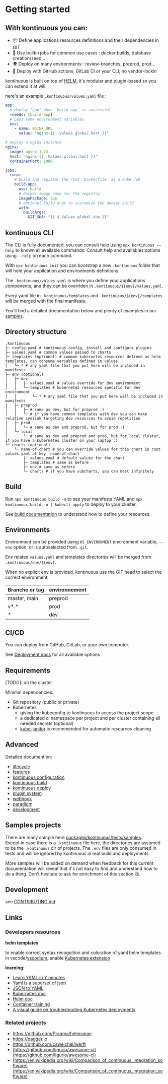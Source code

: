 # Getting started

## With kontinuous you can:

- 📦 Define applications resources definitions and their dependencies in GIT
- 🚧 Use builtin jobs for common use cases : docker builds, database creation/seed...
- 🌍 Deploy on many environments : review-branches, preprod, prod...
- 🔐 Deploy with GitHub actions, GitLab CI or your CLI; no vendor-lockin

kontinuous is built on top of [HELM](https://helm.sh/), it's modular and plugin-based so you can extend it at will.

here's an example `.kontinuous/values.yaml` file :

```yaml
app:
  # deploy "app" when `build-app` is successful
  ~needs: [build-app]
  # pass some environment variables
  env:
    - name: NGINX_URL
      value: "nginx-{{ .Values.global.host }}"

# deploy a nginx instance
nginx:
  image: nginx:1.23
  host: "nginx-{{ .Values.global.host }}"
  containerPort: 1080

jobs:
  runs:
    # build and register the root `Dockerfile` as a kube Job
    build-app:
      use: build
      # docker image name for the registry
      imagePackage: app
      # optional build args to customize the docker build
      with:
        buildArgs:
          GIT_SHA: "{{ $.Values.global.sha }}"
```

## kontinuous CLI

The CLI is fully documented, you can consult help using `npx kontinuous --help` to known all available commands. Consult help and availables options using `--help` on each command.

With `npx kontinuous init` you can bootstrap a new `.kontinuous` folder that will hold your application and environments definitions.

The `.kontinuous/values.yaml` is where you define your applications components, and they can be overriden in `.kontinuous/${env}/values.yaml`.

Every yaml file in `.kontinuous/templates` and `.kontinuous/${env}/templates` will be merged with the final manifests.

You'll find a detailed documentation below and plenty of examples in our [samples](https://github.com/socialgouv/kontinuous/packages/kontinuous/tests/samples).

## Directory structure

```raw
.kontinuous
├─ config.yaml # kontinuous config, install and configure plugins
├─ values.yaml # common values passed to charts
├─ templates (optional) # common kubernetes resources defined as helm templates, can consume veriables defined in values
│   └─ * # any yaml file that you put here will be included in manifests
├─ env (optional)
│   ├─ dev
│   │   ├─ values.yaml # values override for dev environment
│   │   └─ templates # kubernetes resources specific for dev environment
│   │       └─ * # any yaml file that you put here will be included in manifests
│   ├─ preprod
│   │   ├─ # same as dev, but for preprod :)
│   │   └─ # if you have common templates with dev you can make relative symlink targeting dev resources to avoid repetition
│   ├─ prod
│   │   └─ # same as dev and preprod, but for prod :)
│   └─ local
│       └─ # same as dev and preprod and prod, but for local cluster, if you have a kubernetes cluster on your laptop :)
└─ charts (optional)
    └─ name-of-chart # you can override values for this chart in root values.yaml at key `name-of-chart`
        ├─ values.yaml # default values for the chart
        ├─ templates # same as before
        ├─ env # same as before
        └─ charts # if you have subcharts, you can nest infinitely
```

## Build

Run `npx kontinuous build -o` to see your manifests YAML and `npx kontinuous build -o | kubectl apply` to deploy to your cluster.

See [build documentation](./advanced/build.md) to understand how to define your resources.

## Environments

Environment can be provided using `KS_ENVIRONMENT` environment variable, `--env` option, or is autoselected from `.git`.

Env related `values.yaml` and templates directories will be merged from `.kontinuous/env/${env}`.

When no explicit env is provided, kontinuous use the GIT head to select the correct environment

| Branche or tag | environnement |
| -------------- | ------------- |
| master, main   | preprod       |
| v\*.\*         | prod          |
| \*             | dev           |

## CI/CD

You can deploy from GitHub, GitLab, or your own computer.

See [Deployment docs](./advanced/deploy.md) for all available options

## Requirements

[TODO]: on the cluster

Minimal dependencies:

- Git repository (public or private)
- Kubernetes
  - giving the kubeconfig to kontinuous to access the project scope
  - a dedicated ci namespace per project and per cluster containing all needed secrets (optional)
  - [kube-janitor](https://codeberg.org/hjacobs/kube-janitor) is recommended for automatic resources cleaning

## Advanced

Detailed documention:

- [lifecycle](./advanced/lifecycle.md)
- [features](./advanced/features.md)
- [kontinuous configuration](./advanced/configuration.md)
- [kontinuous build](./advanced/build.md)
- [kontinuous deploy](./advanced/deploy.md)
- [plugin system](./advanced/plugins.md)
- [webhook](./advanced/webhook.md)
- [paradigm](./advanced/paradigm.md)
- [development](./CONTRIBUTING.md#development)

## Samples projects

There are many sample here [packages/kontinuous/tests/samples](https://github.com/socialgouv/kontinuous/blob/master/packages/kontinuous/tests/samples). <br>
Except in case there is a `.kontinuous` file here, the directories are assumed to be the `.kontinuous` dir of projects. The `.env` files are only consumed in tests and will be ignored by kontinuous in real build and deployments.

More samples will be added on demand when feedback for this current documentation will reveal that it's not easy to find and understand how to do a thing. Don't hesitate to ask for enrichment of this section 😉.

## Development

see [CONTRIBUTING.md](./CONTRIBUTING.md)

## Links

### Developers resources

**helm templates**

to enable correct syntax recognition and coloration of yaml helm templates in vscode/[vscodium](https://vscodium.com/), enable [Kubernetes extension](https://marketplace.visualstudio.com/items?itemName=ms-kubernetes-tools.vscode-kubernetes-tools)

**learning**:

- [Learn YAML in Y minutes](https://learnxinyminutes.com/docs/yaml/)
- [Yaml is a superset of json](https://helm.sh/docs/chart_template_guide/yaml_techniques/#yaml-is-a-superset-of-json)
- [JSON to YAML](https://www.json2yaml.com/)
- [Kubernetes doc](https://kubernetes.io/docs/concepts/)
- [Helm doc](https://helm.sh/docs/)
- [Container training](https://container.training/)
- [A visual guide on troubleshooting Kubernetes deployments](https://learnk8s.io/troubleshooting-deployments)

### Related projects

- https://github.com/Praqma/helmsman
- https://dagger.io
- https://github.com/csweichel/werft
- [https://github.com/ligurio/awesome-ci](https://github.com/ligurio/awesome-ci)
- [https://en.wikipedia.org/wiki/Comparison_of_continuous_integration_software](https://en.wikipedia.org/wiki/Comparison_of_continuous_integration_software)
